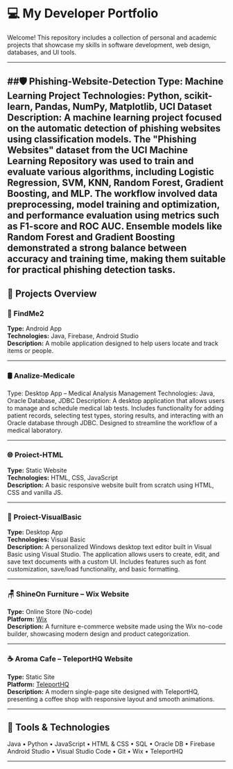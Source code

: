 # 💻 My Developer Portfolio

Welcome! This repository includes a collection of personal and academic projects that showcase my skills in software development, web design, databases, and UI tools.

---
##🛡️ Phishing-Website-Detection
**Type:** Machine Learning Project
**Technologies:** Python, scikit-learn, Pandas, NumPy, Matplotlib, UCI Dataset
**Description:** A machine learning project focused on the automatic detection of phishing websites using classification models. The "Phishing Websites" dataset from the UCI Machine Learning Repository was used to train and evaluate various algorithms, including Logistic Regression, SVM, KNN, Random Forest, Gradient Boosting, and MLP. The workflow involved data preprocessing, model training and optimization, and performance evaluation using metrics such as F1-score and ROC AUC. Ensemble models like Random Forest and Gradient Boosting demonstrated a strong balance between accuracy and training time, making them suitable for practical phishing detection tasks.
---

## 🚀 Projects Overview

### 📱 FindMe2
**Type:** Android App  
**Technologies:** Java, Firebase, Android Studio  
**Description:** A mobile application designed to help users locate and track items or people.

---

### 🛢️ Analize-Medicale
Type: Desktop App – Medical Analysis Management
Technologies: Java, Oracle Database, JDBC
Description: A desktop application that allows users to manage and schedule medical lab tests. Includes functionality for adding patient records, selecting test types, storing results, and interacting with an Oracle database through JDBC. Designed to streamline the workflow of a medical laboratory.

---

### 🌐 Proiect-HTML
**Type:** Static Website  
**Technologies:** HTML, CSS, JavaScript  
**Description:** A basic responsive website built from scratch using HTML, CSS and vanilla JS.

---

### 🧮 Proiect-VisualBasic
**Type:** Desktop App  
**Technologies:** Visual Basic  
**Description:** A personalized Windows desktop text editor built in Visual Basic using Visual Studio. The application allows users to create, edit, and save text documents with a custom UI. Includes features such as font customization, save/load functionality, and basic formatting.

---

### 🪑 ShineOn Furniture – Wix Website  
**Type:** Online Store (No-code)  
**Platform:** [Wix](https://daianadomsa.wixsite.com/shineonfurniture)  
**Description:** A furniture e-commerce website made using the Wix no-code builder, showcasing modern design and product categorization.

---

### ☕ Aroma Cafe – TeleportHQ Website  
**Type:** Static Site  
**Platform:** [TeleportHQ](https://aromacafe-4wvq7e.teleporthq.app/)  
**Description:** A modern single-page site designed with TeleportHQ, presenting a coffee shop with responsive layout and smooth animations.

---

## 🧰 Tools & Technologies
Java • Python • JavaScript • HTML & CSS • SQL • Oracle DB • Firebase  
Android Studio • Visual Studio Code • Git • Wix • TeleportHQ 

---
